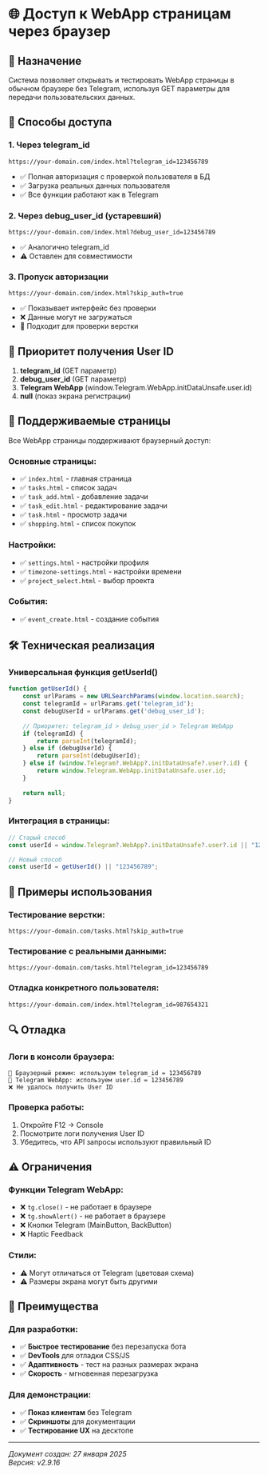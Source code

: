 # 🌐 Доступ к WebApp страницам через браузер

## 🎯 Назначение

Система позволяет открывать и тестировать WebApp страницы в обычном браузере без Telegram, используя GET параметры для передачи пользовательских данных.

## 🔧 Способы доступа

### 1. **Через telegram_id**
```
https://your-domain.com/index.html?telegram_id=123456789
```
- ✅ Полная авторизация с проверкой пользователя в БД
- ✅ Загрузка реальных данных пользователя
- ✅ Все функции работают как в Telegram

### 2. **Через debug_user_id** (устаревший)
```
https://your-domain.com/index.html?debug_user_id=123456789
```
- ✅ Аналогично telegram_id
- ⚠️ Оставлен для совместимости

### 3. **Пропуск авторизации**
```
https://your-domain.com/index.html?skip_auth=true
```
- ✅ Показывает интерфейс без проверки
- ❌ Данные могут не загружаться
- 🎨 Подходит для проверки верстки

## 🔄 Приоритет получения User ID

1. **telegram_id** (GET параметр)
2. **debug_user_id** (GET параметр) 
3. **Telegram WebApp** (window.Telegram.WebApp.initDataUnsafe.user.id)
4. **null** (показ экрана регистрации)

## 📄 Поддерживаемые страницы

Все WebApp страницы поддерживают браузерный доступ:

### **Основные страницы:**
- ✅ `index.html` - главная страница
- ✅ `tasks.html` - список задач  
- ✅ `task_add.html` - добавление задачи
- ✅ `task_edit.html` - редактирование задачи
- ✅ `task.html` - просмотр задачи
- ✅ `shopping.html` - список покупок

### **Настройки:**
- ✅ `settings.html` - настройки профиля
- ✅ `timezone-settings.html` - настройки времени
- ✅ `project_select.html` - выбор проекта

### **События:**
- ✅ `event_create.html` - создание события

## 🛠 Техническая реализация

### **Универсальная функция getUserId()**
```javascript
function getUserId() {
    const urlParams = new URLSearchParams(window.location.search);
    const telegramId = urlParams.get('telegram_id');
    const debugUserId = urlParams.get('debug_user_id');
    
    // Приоритет: telegram_id > debug_user_id > Telegram WebApp
    if (telegramId) {
        return parseInt(telegramId);
    } else if (debugUserId) {
        return parseInt(debugUserId);
    } else if (window.Telegram?.WebApp?.initDataUnsafe?.user?.id) {
        return window.Telegram.WebApp.initDataUnsafe.user.id;
    }
    
    return null;
}
```

### **Интеграция в страницы:**
```javascript
// Старый способ
const userId = window.Telegram?.WebApp?.initDataUnsafe?.user?.id || "123456789";

// Новый способ
const userId = getUserId() || "123456789";
```

## 🎨 Примеры использования

### **Тестирование верстки:**
```
https://your-domain.com/tasks.html?skip_auth=true
```

### **Тестирование с реальными данными:**
```
https://your-domain.com/tasks.html?telegram_id=123456789
```

### **Отладка конкретного пользователя:**
```
https://your-domain.com/index.html?telegram_id=987654321
```

## 🔍 Отладка

### **Логи в консоли браузера:**
```
🔧 Браузерный режим: используем telegram_id = 123456789
📱 Telegram WebApp: используем user.id = 123456789
❌ Не удалось получить User ID
```

### **Проверка работы:**
1. Откройте F12 → Console
2. Посмотрите логи получения User ID
3. Убедитесь, что API запросы используют правильный ID

## ⚠️ Ограничения

### **Функции Telegram WebApp:**
- ❌ `tg.close()` - не работает в браузере
- ❌ `tg.showAlert()` - не работает в браузере
- ❌ Кнопки Telegram (MainButton, BackButton)
- ❌ Haptic Feedback

### **Стили:**
- ⚠️ Могут отличаться от Telegram (цветовая схема)
- ⚠️ Размеры экрана могут быть другими

## 🚀 Преимущества

### **Для разработки:**
- ✅ **Быстрое тестирование** без перезапуска бота
- ✅ **DevTools** для отладки CSS/JS
- ✅ **Адаптивность** - тест на разных размерах экрана
- ✅ **Скорость** - мгновенная перезагрузка

### **Для демонстрации:**
- ✅ **Показ клиентам** без Telegram
- ✅ **Скриншоты** для документации
- ✅ **Тестирование UX** на десктопе

---

*Документ создан: 27 января 2025*  
*Версия: v2.9.16*